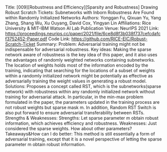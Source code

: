 Title: [009][Robustness and Efficiency][Sparsity and Robustness] Drawing Robust Scratch Tickets: Subnetworks with Inborn Robustness Are Found within Randomly Initialized Networks
Authors: Yonggan Fu, Qixuan Yu, Yang Zhang, Shang Wu, Xu Ouyang, David Cox, Yingyan Lin
Affiliations: Rice University & MIT-IBM Watson AI Lab
Publication Venue: NeurIPS 2021
Link: https://proceedings.neurips.cc/paper/2021/file/6ce8d8f3b038f737cefcdafcf3752452-Paper.pdf
Code Link: https://github.com/RICE-EIC/Robust-Scratch-Ticket
Summary:
Problem:
Adversarial training might not be indispensable for adversarial robustness.
Key ideas:
Making the sparse network aware of robustness is the key idea of this paper, and it also uses the advantages of randomly weighted networks containing subnetworks. The location of weights holds most of the information encoded by the training, indicating that searching for the locations of a subset of weights within a randomly initialized network might be potentially as effective as adversarially training the weight values in generating a robust model.
Solutions:
Proposes a concept called RST, which is the subnetworks(sparse network) with robustness within any randomly initialized network without training for adversarial attack. In particular, in the min-max problem formulated in the paper, the parameters updated in the training process are not robust weights but sparse mask m. In addition, Random RST Switch is also put forward to ensure adversarial transferability between RSTs.
Strengths & Weaknesses:
Strengths: Let sparse parameter m obtain robust information, which achieves efficiency and robustness.
Weaknesses: Just considered the sparse weights. How about other parameters?
Takeaways&How can I do better:
This method is still essentially a form of adversarial training, except that it is a novel perspective of letting the sparse parameter m obtain robust information.
